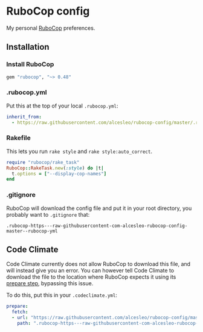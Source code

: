 # RuboCop config

My personal [RuboCop](https://github.com/bbatsov/rubocop/) preferences.

## Installation

### Install RuboCop

```ruby
gem "rubocop", "~> 0.48"
```

### .rubocop.yml

Put this at the top of your local `.rubocop.yml`:

```yml
inherit_from:
  - https://raw.githubusercontent.com/alcesleo/rubocop-config/master/.rubocop.yml
```

### Rakefile

This lets you run `rake style` and `rake style:auto_correct`.

```ruby
require "rubocop/rake_task"
RuboCop::RakeTask.new(:style) do |t|
  t.options = ["--display-cop-names"]
end
```

### .gitignore

RuboCop will download the config file and put it in your root directory, you
probably want to `.gitignore` that:

```
.rubocop-https---raw-githubusercontent-com-alcesleo-rubocop-config-master--rubocop-yml
```

## Code Climate

Code Climate currently does not allow RuboCop to download this file, and will
instead give you an error. You can however tell Code Climate to download the
file to the location where RuboCop expects it using its [prepare
step](https://docs.codeclimate.com/docs/configuring-the-prepare-step),
bypassing this issue.

To do this, put this in your `.codeclimate.yml`:

```yaml
prepare:
  fetch:
  - url: "https://raw.githubusercontent.com/alcesleo/rubocop-config/master/.rubocop.yml"
    path: ".rubocop-https---raw-githubusercontent-com-alcesleo-rubocop-config-master--rubocop-yml"
```
